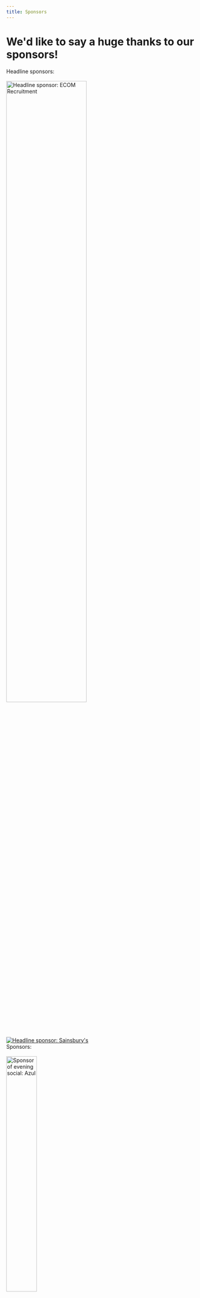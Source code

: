 ```yaml
---
title: Sponsors
---
```

# We'd like to say a huge thanks to our sponsors!


<div>
   <span>Headline sponsors:</span>
   <br/><br/>
   <a href="http://www.ecomrecruitment.com/"><img src="{{ site.baseurl }}/assets/images/ecom_logo.png" class="center" width="65%" title="Headline sponsor: ECOM Recruitment" alt="Headline sponsor: ECOM Recruitment"></a>
   <br/>
   <a href="https://www.sainsburys.co.uk/"><img src="{{ site.baseurl }}/assets/images/sainsburys_logo.jpg" class="center" title="Headline sponsor: Sainsbury's" alt="Headline sponsor: Sainsbury's"></a>
   <br/>
   <span>Sponsors:</span>
   <br/><br/>
   <a href="http://www.azul.com/"><img src="{{ site.baseurl }}/assets/images/azul_logo.svg" class="center" width="40%" title="Sponsor of evening social: Azul" alt="Sponsor of evening social: Azul"></a>
   <br/><br/>
   <a href="https://hazelcast.com/"><img src="{{ site.baseurl }}/assets/images/hazelcast_logo.png" class="center" width="65%" title="Sponsor: Hazelcast" alt="Sponsor: Hazelcast"></a>
   <br/><br/>
   <a href="https://payara.fish/"><img src="{{ site.baseurl }}/assets/images/payara_logo.png" class="center" title="Sponsor: Payara" alt="Sponsor: Payara"></a>
   <br/>
   <a href="https://www.jetbrains.com/"><img src="{{ site.baseurl }}/assets/images/jetbrains_logo.png" class="center" width="40%" title="Sponsor: JetBrains" alt="Sponsor: JetBrains"></a>
   <br/>
   <a href="https://foojay.io/"><img src="{{ site.baseurl }}/assets/images/foojay_logo.png" class="center" width="35%" title="Sponsor: Foojay" alt="Sponsor: Foojay"></a>
   <br/>
   <a href="https://recworks.co.uk/"><img src="{{ site.baseurl }}/assets/images/recworks_logo.png" class="center" title="Sponsor: Recworks" alt="Sponsor: Recworks"></a>
   <br/><br/>
   <a href="https://londonjavacommunity.co.uk/"><img src="{{ site.baseurl }}/assets/images/ljc_logo.png" class="center" title="Sponsor: London Java Community" alt="Sponsor: London Java Community"></a>

</div>

